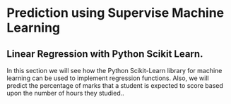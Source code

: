 # Prediction using Supervise Machine Learning

## Linear Regression with Python Scikit Learn.

In this section we will see how the Python Scikit-Learn library for machine learning can be used to implement regression functions.
Also, we will predict the percentage of marks that a student is expected to score based upon the number of hours they studied..
